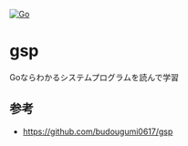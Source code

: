[![Go](https://github.com/m-88888888/gsp/actions/workflows/config.yml/badge.svg)](https://github.com/m-88888888/gsp/actions/workflows/config.yml)

# gsp

Goならわかるシステムプログラムを読んで学習

## 参考

- https://github.com/budougumi0617/gsp
